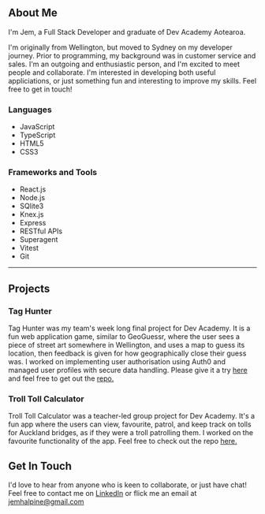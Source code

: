 ## About Me
 I'm Jem, a Full Stack Developer and graduate of Dev Academy Aotearoa.

 I'm originally from Wellington, but moved to Sydney on my developer journey. Prior to programming, my background was in customer service and sales. I'm an outgoing and enthusiastic person, and I'm excited to meet people and collaborate. I'm interested in developing both useful appliciations, or just something fun and interesting to improve my skills. Feel free to get in touch!

 ### Languages
 - JavaScript
 - TypeScript
 - HTML5
 - CSS3

### Frameworks and Tools
- React.js
- Node.js
- SQlite3
- Knex.js
- Express
- RESTful APIs
- Superagent
- Vitest
- Git

---

## Projects

### Tag Hunter
Tag Hunter was my team's week long final project for Dev Academy. It is a fun web application game, similar to GeoGuessr, where the user sees a piece of street art somewhere in Wellington, and uses a map to guess its location, then feedback is given for how geographically close their guess was. I worked on implementing user authorisation using Auth0 and managed user profiles with secure data handling. Please give it a try [here](https://taghunter-mako-kotare-2024.pushed.nz/) and feel free to get out the [repo.](https://github.com/jem-halpine/tag-hunter)


### Troll Toll Calculator
Troll Toll Calculator was a teacher-led group project for Dev Academy. It's a fun app where the users can view, favourite, patrol, and keep track on tolls for Auckland bridges, as if they were a troll patrolling them. I worked on the favourite functionality of the app. Feel free to check out the repo [here.](https://github.com/jem-halpine/troll-toll-calculator)

## Get In Touch
I'd love to hear from anyone who is keen to collaborate, or just have chat! Feel free to contact me on [LinkedIn](https://www.linkedin.com/in/james-halpine/) or flick me an email at jemhalpine@gmail.com
